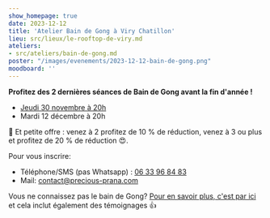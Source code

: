 ```yaml
---
show_homepage: true
date: 2023-12-12
title: 'Atelier Bain de Gong à Viry Chatillon'
lieu: src/lieux/le-rooftop-de-viry.md
ateliers:
- src/ateliers/bain-de-gong.md
poster: "/images/evenements/2023-12-12-bain-de-gong.png"
moodboard: ''
---
```


**Profitez des 2 dernières séances de Bain de Gong avant la fin d'année !**

- [Jeudi 30 novembre à 20h](/agenda/2023/11/30/atelier-bain-de-gong-a-viry-chatillon/)
- Mardi 12 décembre à 20h

🎁 Et petite offre : venez à 2 profitez de 10 % de réduction, venez à 3 ou plus
et profitez de 20 % de réduction 😍.

Pour vous inscrire:
- Téléphone/SMS (pas Whatsapp) : [06 33 96 84 83](tel:0633968483)
- Mail: contact@precious-prana.com

Vous ne connaissez pas le bain de Gong? [Pour en savoir plus, c'est par ici](/ateliers/bain-de-gong/) et cela inclut également des témoignages 👍